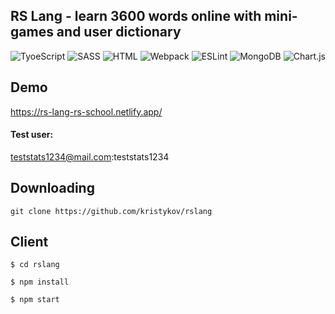 ## RS Lang - learn 3600 words online with mini-games and user dictionary

![TyoeScript](https://img.shields.io/badge/-TypeScript-0D1117?style=for-the-badge&logo=TypeScript)
![SASS](https://img.shields.io/badge/-SASS-0D1117?style=for-the-badge&logo=sass)
![HTML](https://img.shields.io/badge/-HTML-0D1117?style=for-the-badge&logo=html5)
![Webpack](https://img.shields.io/badge/-Webpack-0D1117?style=for-the-badge&logo=Webpack)
![ESLint](https://img.shields.io/badge/-ESLint-0D1117?style=for-the-badge&logo=ESLint)
![MongoDB](https://img.shields.io/badge/-MongoDB-0D1117?style=for-the-badge&logo=MongoDB)
![Chart.js](https://img.shields.io/badge/chart.js-0D1117.svg?style=for-the-badge&logo=chart.js&logoColor=white)

## Demo
https://rs-lang-rs-school.netlify.app/

#### Test user:
teststats1234@mail.com:teststats1234

## Downloading
`git clone https://github.com/kristykov/rslang`

## Client 

```
$ cd rslang

$ npm install

$ npm start
```
